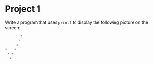 # Project 1
Write a program that uses `printf` to display the following picture on the screen:

```c
       *
      *
     *
*   *
 * *
  *
```